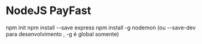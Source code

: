 <h1>NodeJS PayFast</h1>

npm init
npm install --save express
npm install -g nodemon (ou --save-dev para desenvolvimento , -g é global somente)
